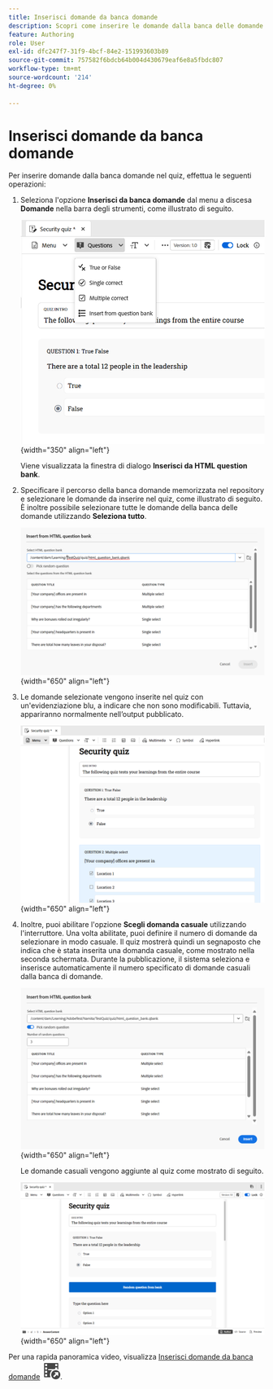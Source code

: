 ```yaml
---
title: Inserisci domande da banca domande
description: Scopri come inserire le domande dalla banca delle domande nel Quiz per la formazione e l’apprendimento dei prodotti
feature: Authoring
role: User
exl-id: dfc247f7-31f9-4bcf-84e2-151993603b89
source-git-commit: 757582f6bdcb64b004d430679eaf6e8a5fbdc807
workflow-type: tm+mt
source-wordcount: '214'
ht-degree: 0%

---
```


# Inserisci domande da banca domande

Per inserire domande dalla banca domande nel quiz, effettua le seguenti operazioni:

1. Seleziona l&#39;opzione **Inserisci da banca domande** dal menu a discesa **Domande** nella barra degli strumenti, come illustrato di seguito.

   ![](assets/insert-from-question-bank.png){width="350" align="left"}

   Viene visualizzata la finestra di dialogo **Inserisci da HTML question bank**.

1. Specificare il percorso della banca domande memorizzata nel repository e selezionare le domande da inserire nel quiz, come illustrato di seguito. È inoltre possibile selezionare tutte le domande della banca delle domande utilizzando **Seleziona tutto**.

   ![](assets/question-bank.png){width="650" align="left"}

1. Le domande selezionate vengono inserite nel quiz con un&#39;evidenziazione blu, a indicare che non sono modificabili. Tuttavia, appariranno normalmente nell’output pubblicato.

   ![](assets/specific-questions.png){width="650" align="left"}

1. Inoltre, puoi abilitare l&#39;opzione **Scegli domanda casuale** utilizzando l&#39;interruttore. Una volta abilitate, puoi definire il numero di domande da selezionare in modo casuale. Il quiz mostrerà quindi un segnaposto che indica che è stata inserita una domanda casuale, come mostrato nella seconda schermata. Durante la pubblicazione, il sistema seleziona e inserisce automaticamente il numero specificato di domande casuali dalla banca di domande.

   ![](assets/random-question-question-bank.png){width="650" align="left"}

   Le domande casuali vengono aggiunte al quiz come mostrato di seguito.

   ![](assets/inserted-question.png){width="650" align="left"}


Per una rapida panoramica video, visualizza [Inserisci domande da banca domande](https://video.tv.adobe.com/v/3475212/learning-content-aem-guides) ![](assets/Smock_VideoCheckedOut_18_N.svg).
